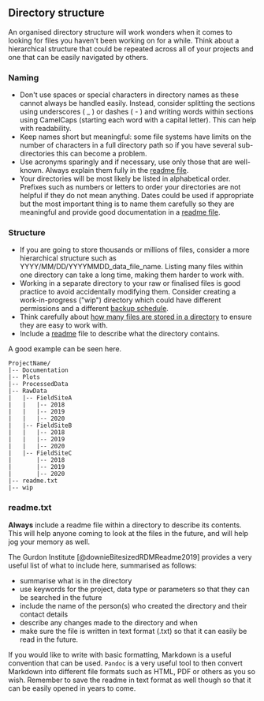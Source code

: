 
## Directory structure

An organised directory structure will work wonders when it comes to looking for files you haven't been working on for a while. Think about a hierarchical structure that could be repeated across all of your projects and one that can be easily navigated by others.

### Naming

* Don't use spaces or special characters in directory names as these cannot always be handled easily. Instead, consider splitting the sections using underscores ( _ ) or dashes ( - ) and writing words within sections using CamelCaps (starting each word with a capital letter). This can help with readability.
* Keep names short but meaningful: some file systems have limits on the number of characters in a full directory path so if you have several sub-directories this can become a problem.
* Use acronyms sparingly and if necessary, use only those that are well-known. Always explain them fully in the [readme file](#readme.txt).
* Your directories will be most likely be listed in alphabetical order. Prefixes such as numbers or letters to order your directories are not helpful if they do not mean anything. Dates could be used if appropriate but the most important thing is to name them carefully so they are meaningful and provide good documentation in a [readme file](#readme.txt). 

### Structure

* If you are going to store thousands or millions of files, consider a more hierarchical structure such as YYYY/MM/DD/YYYYMMDD_data_file_name. Listing many files within one directory can take a long time, making them harder to work with.
* Working in a separate directory to your raw or finalised files is good practice to avoid accidentally modifying them. Consider creating a work-in-progress ("wip") directory which could have different permissions and a different [backup schedule](#data-backup). 
* Think carefully about [how many files are stored in a directory](#number-of-files-in-a-directory) to ensure they are easy to work with.
* Include a [readme](#readme.txt) file to describe what the directory contains.

A good example can be seen here.

~~~
ProjectName/
|-- Documentation
|-- Plots
|-- ProcessedData
|-- RawData
|   |-- FieldSiteA
|   |   |-- 2018
|   |   |-- 2019
|   |   |-- 2020
|   |-- FieldSiteB
|   |   |-- 2018
|   |   |-- 2019
|   |   |-- 2020
|   |-- FieldSiteC
|       |-- 2018
|       |-- 2019
|       |-- 2020
|-- readme.txt
|-- wip
~~~

### readme.txt

**Always** include a readme file within a directory to describe its contents. This will help anyone coming to look at the files in the future, and will help jog your memory as well. 

The Gurdon Institute [@downieBitesizedRDMReadme2019] provides a very useful list of what to include here, summarised as follows:

* summarise what is in the directory
* use keywords for the project, data type or parameters so that they can be searched in the future
* include the name of the person(s) who created the directory and their contact details
* describe any changes made to the directory and when
* make sure the file is written in text format (.txt) so that it can easily be read in the future.

If you would like to write with basic formatting, Markdown is a useful convention that can be used. ``Pandoc`` is a very useful tool to then convert Markdown into different file formats such as HTML, PDF or others as you so wish. Remember to save the readme in text format as well though so that it can be easily opened in years to come.
